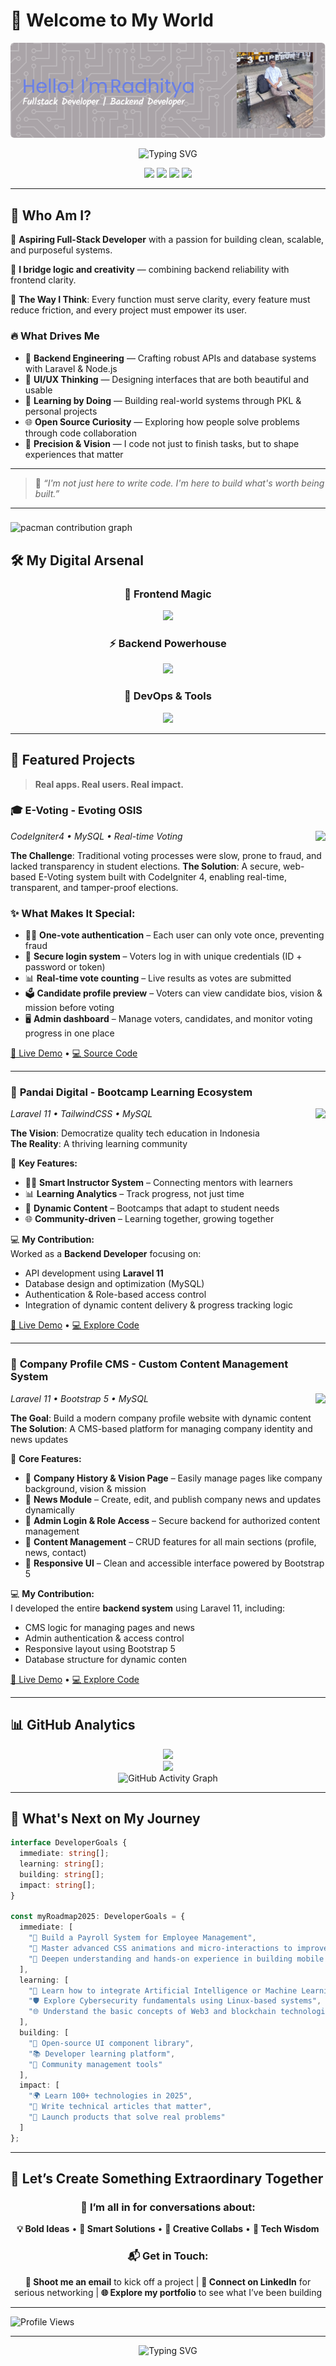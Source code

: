 # 🌟 Welcome to My World

![Hafif Radhitya](/img/banner-github-hafifradhitya.png)

<div align="center">
  <img src="https://readme-typing-svg.herokuapp.com?font=Poppins&weight=600&size=28&pause=1000&color=667EEA&center=true&vCenter=true&width=900&height=60&lines=Backend+Developer;Web+Developer+Enthusiast;Linux+Ubuntu+Enthusiast;Github+Collaboration+Experience" alt="Typing SVG" />
</div>

<p align="center">
  <a href="https://github.com/hafifradhitya"><img src="https://img.shields.io/github/followers/hafifradhitya?label=Followers&style=for-the-badge&logo=github&color=667EEA"></a>
  <a href="https://portofolio-radhityahafif.vercel.app/"><img src="https://img.shields.io/badge/Portfolio-LIVE-success?style=for-the-badge&logo=vercel&logoColor=white" /></a>
  <a href="mailto:hafifradhityaofficial@gmail.com"><img src="https://img.shields.io/badge/Gmail-Let's%20Talk-red?style=for-the-badge&logo=gmail&logoColor=white" /></a>
  <a href="https://linkedin.com/in/radhitya-hafif"><img src="https://img.shields.io/badge/LinkedIn-Connect-blue?style=for-the-badge&logo=linkedin&logoColor=white" /></a>
</p>

---

## 🎯 Who Am I?

🚀 **Aspiring Full-Stack Developer** with a passion for building clean, scalable, and purposeful systems.

🧩 **I bridge logic and creativity** — combining backend reliability with frontend clarity.

🧠 **The Way I Think**: Every function must serve clarity, every feature must reduce friction, and every project must empower its user.

### 🔥 What Drives Me

- 🧱 **Backend Engineering** — Crafting robust APIs and database systems with Laravel & Node.js  
- 🎨 **UI/UX Thinking** — Designing interfaces that are both beautiful and usable  
- 🚀 **Learning by Doing** — Building real-world systems through PKL & personal projects  
- 🌐 **Open Source Curiosity** — Exploring how people solve problems through code collaboration  
- 🎯 **Precision & Vision** — I code not just to finish tasks, but to shape experiences that matter

---

> 💬 *“I'm not just here to write code. I'm here to build what's worth being built.”*


---

###

<picture>
  <source media="(prefers-color-scheme: dark)" srcset="https://raw.githubusercontent.com/hafifradhitya/hafifradhitya/output/pacman-contribution-graph-dark.svg">
  <source media="(prefers-color-scheme: light)" srcset="https://raw.githubusercontent.com/hafifradhitya/hafifradhitya/output/pacman-contribution-graph.svg">
  <img alt="pacman contribution graph" src="https://raw.githubusercontent.com/hafifradhitya/hafifradhitya/output/pacman-contribution-graph.svg">
</picture>

###

## 🛠️ My Digital Arsenal

<div align="center">
  
### 🎨 Frontend Magic  
<img src="https://skillicons.dev/icons?i=nextjs,react,tailwind,js,ts,html,css,bootstrap,vite,figma" />

### ⚡ Backend Powerhouse  
<img src="https://skillicons.dev/icons?i=laravel,nodejs,express,php,python,java,mysql,mongodb" />

### 🚀 DevOps & Tools  
<img src="https://skillicons.dev/icons?i=git,github,vscode,postman,vercel" />

</div>


---

## 🌟 Featured Projects

> **Real apps. Real users. Real impact.**

### 🎓 **E-Voting** - Evoting OSIS
<img align="right" src="https://img.shields.io/badge/STATUS-PRIVATE-lightgrey?style=for-the-badge"/>

*CodeIgniter4 • MySQL • Real-time Voting*

**The Challenge**: Traditional voting processes were slow, prone to fraud, and lacked transparency in student elections.
**The Solution**: A secure, web-based E-Voting system built with CodeIgniter 4, enabling real-time, transparent, and tamper-proof elections.

### ✨ What Makes It Special:

- 🧑‍💻 **One-vote authentication** – Each user can only vote once, preventing fraud  
- 🔐 **Secure login system** – Voters log in with unique credentials (ID + password or token)  
- 📊 **Real-time vote counting** – Live results as votes are submitted  
- 🗳️ **Candidate profile preview** – Voters can view candidate bios, vision & mission before voting  
- 🖥️ **Admin dashboard** – Manage voters, candidates, and monitor voting progress in one place


[🚀 Live Demo](#) • [💻 Source Code](https://github.com/hafifradhitya/evoting-app)

---

### 🧠 **Pandai Digital** - Bootcamp Learning Ecosystem
<img align="right" src="https://img.shields.io/badge/STATUS-PRIVATE-lightgrey?style=for-the-badge"/>

*Laravel 11 • TailwindCSS • MySQL*

**The Vision**: Democratize quality tech education in Indonesia  
**The Reality**: A thriving learning community  

🎯 **Key Features:**
- 🧑‍🏫 **Smart Instructor System** – Connecting mentors with learners  
- 📊 **Learning Analytics** – Track progress, not just time  
- 🔄 **Dynamic Content** – Bootcamps that adapt to student needs  
- 🌐 **Community-driven** – Learning together, growing together  

💻 **My Contribution:**  
Worked as a **Backend Developer** focusing on:
- API development using **Laravel 11**
- Database design and optimization (MySQL)
- Authentication & Role-based access control
- Integration of dynamic content delivery & progress tracking logic

[🔗 Live Demo](#) • [💻 Explore Code](https://github.com/hafifradhitya/pandai-digital)


---

### 🏢 **Company Profile CMS** - Custom Content Management System
<img align="right" src="https://img.shields.io/badge/STATUS-PRIVATE-lightgrey?style=for-the-badge"/>

*Laravel 11 • Bootstrap 5 • MySQL*

**The Goal**: Build a modern company profile website with dynamic content  
**The Solution**: A CMS-based platform for managing company identity and news updates

🧩 **Core Features:**
- 🏢 **Company History & Vision Page** – Easily manage pages like company background, vision & mission  
- 📰 **News Module** – Create, edit, and publish company news and updates dynamically  
- 🔐 **Admin Login & Role Access** – Secure backend for authorized content management  
- 📂 **Content Management** – CRUD features for all main sections (profile, news, contact)  
- 🎨 **Responsive UI** – Clean and accessible interface powered by Bootstrap 5

💻 **My Contribution:**  
I developed the entire **backend system** using Laravel 11, including:
- CMS logic for managing pages and news  
- Admin authentication & access control  
- Responsive layout using Bootstrap 5  
- Database structure for dynamic conten

[🔗 Live Demo](#) • [💻 Explore Code](https://github.com/hafifradhitya/pandai-digital)

---

## 📊 GitHub Analytics

<div align="center">
  <img src="https://github-readme-stats.vercel.app/api?username=hafifradhitya&show_icons=true&theme=github_dark&hide_title=false&count_private=true&include_all_commits=true&custom_title=hafifradhitya's%20GitHub%20Stats" width="49%" />
</div>

<div align="center">
  <img src="https://github-profile-summary-cards.vercel.app/api/cards/profile-details?username=hafifradhitya&theme=github_dark" />
</div>

<div align="center">
  <img src="https://github-readme-activity-graph.vercel.app/graph?username=hafifradhitya&theme=github-compact&hide_border=true&area=true" alt="GitHub Activity Graph" />
</div>

---

## 🌱 What's Next on My Journey

```typescript
interface DeveloperGoals {
  immediate: string[];
  learning: string[];
  building: string[];
  impact: string[];
}

const myRoadmap2025: DeveloperGoals = {
  immediate: [
    "💼 Build a Payroll System for Employee Management",
    "🎨 Master advanced CSS animations and micro-interactions to improve UX",
    "📱 Deepen understanding and hands-on experience in building mobile apps using React Native"
  ],
  learning: [
    "🤖 Learn how to integrate Artificial Intelligence or Machine Learning into web applications",
    "🛡️ Explore Cybersecurity fundamentals using Linux-based systems",
    "🌐 Understand the basic concepts of Web3 and blockchain technologies"
  ],
  building: [
    "🚀 Open-source UI component library",
    "📚 Developer learning platform",
    "🤝 Community management tools"
  ],
  impact: [
    "🌍 Learn 100+ technologies in 2025",
    "📝 Write technical articles that matter",
    "🎯 Launch products that solve real problems"
  ]
};
```

---

## 🤝 Let’s Create Something Extraordinary Together

<div align="center">

### 💬 I’m all in for conversations about:  
**💡 Bold Ideas** • **🧠 Smart Solutions** • **🤝 Creative Collabs** • **📖 Tech Wisdom**

### 📬 Get in Touch:  
**📧 Shoot me an email** to kick off a project | **💼 Connect on LinkedIn** for serious networking | **🌐 Explore my portfolio** to see what I’ve been building

</div>

---

<img src="https://komarev.com/ghpvc/?username=hafifradhitya&label=Profile%20Views&color=667EEA&style=for-the-badge" alt="Profile Views" />

</div>

---

<div align="center">
  <img src="https://readme-typing-svg.herokuapp.com?font=Poppins&size=16&pause=1000&color=667EEA&center=true&vCenter=true&width=600&height=40&lines=%F0%9F%91%81%EF%B8%8F%E2%80%8D%F0%9F%97%A8%EF%B8%8F+Seen+enough.+Now+let's+build+better.+%E2%9A%99%EF%B8%8F" alt="Typing SVG" />
</div>